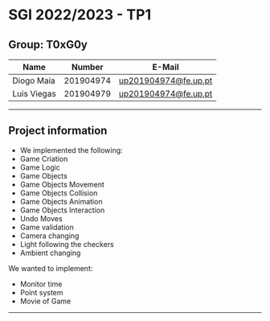 # SGI 2022/2023 - TP1

## Group: T0xG0y

| Name        | Number    | E-Mail               |
| ----------- | --------- | -------------------- |
| Diogo Maia  | 201904974 | up201904974@fe.up.pt |
| Luis Viegas | 201904979 | up201904974@fe.up.pt |

---

## Project information

- We implemented the following:
- Game Criation
- Game Logic
- Game Objects
- Game Objects Movement
- Game Objects Collision
- Game Objects Animation
- Game Objects Interaction
- Undo Moves
- Game validation
- Camera changing
- Light following the checkers
- Ambient changing

We wanted to implement:

- Monitor time
- Point system
- Movie of Game

---
